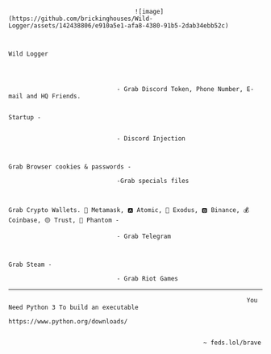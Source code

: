                                        ![image](https://github.com/brickinghouses/Wild-Logger/assets/142438806/e910a5e1-afa8-4380-91b5-2dab34ebb52c)


                                                                                  Wild Logger


                                                                  

                                  - Grab Discord Token, Phone Number, E-mail and HQ Friends.

                                                                                                           Startup -


                                  - Discord Injection


                                                                                                          Grab Browser cookies & passwords -

                                  -Grab specials files


                                                                                                          Grab Crypto Wallets. 🦊 Metamask, 🅰️ Atomic, 👾 Exodus, 🅱️ Binance, 💰 Coinbase, 🟡 Trust, 👻 Phantom -

                                  - Grab Telegram


                                                                                                          Grab Steam -

                                  - Grab Riot Games

----------------------------------------------------------------------------------------------------------------------------------------------------------------------------------------------------------------------------



                                                                      You Need Python 3 To build an executable
                                                                       https://www.python.org/downloads/


                                                          ~ feds.lol/brave 
